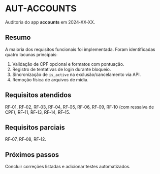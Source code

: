 # AUT-ACCOUNTS

Auditoria do app **accounts** em 2024‑XX‑XX.

## Resumo
A maioria dos requisitos funcionais foi implementada. Foram identificadas quatro lacunas principais:

1. Validação de CPF opcional e formatos com pontuação.
2. Registro de tentativas de login durante bloqueio.
3. Sincronização de `is_active` na exclusão/cancelamento via API.
4. Remoção física de arquivos de mídia.

## Requisitos atendidos
RF‑01, RF‑02, RF‑03, RF‑04, RF‑05, RF‑06, RF‑09, RF‑10 (com ressalva de CPF), RF‑11, RF‑13, RF‑14, RF‑15.

## Requisitos parciais
RF‑07, RF‑08, RF‑12.

## Próximos passos
Concluir correções listadas e adicionar testes automatizados.
